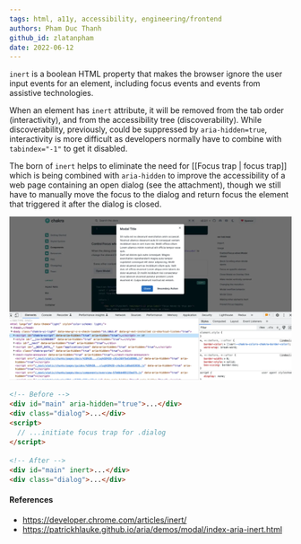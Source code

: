 ```yaml
---
tags: html, a11y, accessibility, engineering/frontend
authors: Pham Duc Thanh
github_id: zlatanpham
date: 2022-06-12
---
```


`inert` is a boolean HTML property that makes the browser ignore the user input events for an element, including focus events and events from assistive technologies.

When an element has `inert` attribute, it will be removed from the tab order (interactivity), and from the accessibility tree (discoverability). While discoverability, previously, could be suppressed by `aria-hidden=true`, interactivity is more difficult as developers normally have to combine with `tabindex="-1"` to get it disabled.

The born of `inert` helps to eliminate the need for [[Focus trap | focus trap]] which is being combined with `aria-hidden` to improve the accessibility of a web page containing an open dialog (see the attachment), though we still have to manually move the focus to the dialog and return focus the element that triggered it after the dialog is closed.

![](assets/html-inert_pasted-image-20220612104313.webp)

```html
<!-- Before -->
<div id="main" aria-hidden="true">...</div>
<div class="dialog">...</div>
<script>
  // ...initiate focus trap for .dialog
</script>

<!-- After -->
<div id="main" inert>...</div>
<div class="dialog">...</div>
```

#### References

- https://developer.chrome.com/articles/inert/
- https://patrickhlauke.github.io/aria/demos/modal/index-aria-inert.html
